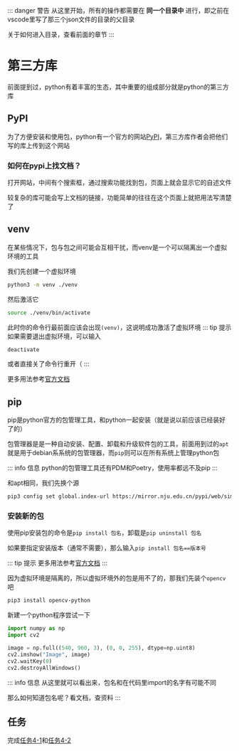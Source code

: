 ::: danger 警告
从这里开始，所有的操作都需要在 **同一个目录中** 进行，即之前在vscode里写了那三个json文件的目录的父目录

关于如何进入目录，查看前面的章节
:::

# 第三方库
前面提到过，python有着丰富的生态，其中重要的组成部分就是python的第三方库

## PyPI
为了方便安装和使用包，python有一个官方的网站[PyPI](https://pypi.org/)，第三方库作者会把他们写的库上传到这个网站

### 如何在pypi上找文档？
打开网站，中间有个搜索框，通过搜索功能找到包，页面上就会显示它的自述文件

较复杂的库可能会写上文档的链接，功能简单的往往在这个页面上就把用法写清楚了

## venv
在某些情况下，包与包之间可能会互相干扰，而venv是一个可以隔离出一个虚拟环境的工具

我们先创建一个虚拟环境
``` bash
python3 -m venv ./venv
```
然后激活它
``` bash
source ./venv/bin/activate
```
此时你的命令行最前面应该会出现`(venv)`，这说明成功激活了虚拟环境
::: tip 提示
如果需要退出虚拟环境，可以输入
``` bash
deactivate
```
或者直接关了命令行重开（
:::

更多用法参考[官方文档](https://docs.python.org/zh-cn/3/library/venv.html)

## pip
pip是python官方的包管理工具，和python一起安装（就是说以前应该已经装好了的）

包管理器是是一种自动安装、配置、卸载和升级软件包的工具，前面用到过的`apt`就是用于debian系系统的包管理器，而`pip`则可以在所有系统上管理python包

::: info 信息
python的包管理工具还有PDM和Poetry，使用率都远不及pip
:::

和apt相同，我们先换个源

```bash
pip3 config set global.index-url https://mirror.nju.edu.cn/pypi/web/simple
```

### 安装新的包
使用pip安装包的命令是`pip install 包名`，卸载是`pip uninstall 包名`

如果要指定安装版本（通常不需要），那么输入`pip install 包名==版本号`

::: tip 提示
更多用法参考[官方文档](https://docs.python.org/zh-cn/3/library/venv.html)
:::

因为虚拟环境是隔离的，所以虚拟环境外的包是用不了的，那我们先装个`opencv`吧

``` bash
pip3 install opencv-python
```

新建一个python程序尝试一下

``` python
import numpy as np
import cv2

image = np.full((540, 960, 3), (0, 0, 255), dtype=np.uint8)
cv2.imshow("Image", image)
cv2.waitKey(0)
cv2.destroyAllWindows()
```

::: info 信息
从这里就可以看出来，包名和在代码里import的名字有可能不同

那么如何知道包名呢？看文档，查资料
:::

## 任务
完成[任务4-1](../tasks/4-1)和[任务4-2](../tasks/4-2)
